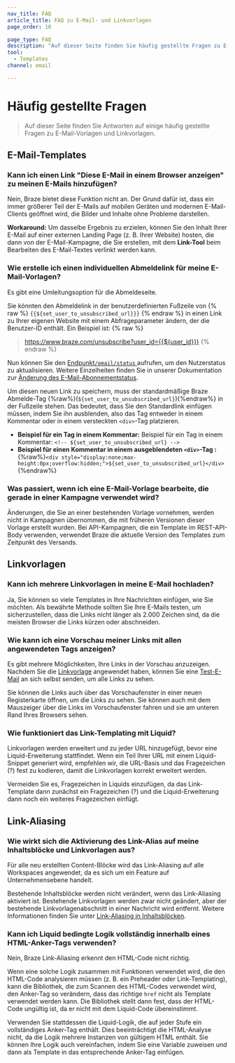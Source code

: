 ```yaml
---
nav_title: FAQ
article_title: FAQ zu E-Mail- und Linkvorlagen
page_order: 10

page_type: FAQ
description: "Auf dieser Seite finden Sie häufig gestellte Fragen zu E-Mail-Vorlagen und Linkvorlagen."
tool:
  - Templates
channel: email

---
```


# Häufig gestellte Fragen

> Auf dieser Seite finden Sie Antworten auf einige häufig gestellte Fragen zu E-Mail-Vorlagen und Linkvorlagen.

## E-Mail-Templates

### Kann ich einen Link "Diese E-Mail in einem Browser anzeigen" zu meinen E-Mails hinzufügen?

Nein, Braze bietet diese Funktion nicht an. Der Grund dafür ist, dass ein immer größerer Teil der E-Mails auf mobilen Geräten und modernen E-Mail-Clients geöffnet wird, die Bilder und Inhalte ohne Probleme darstellen.

**Workaround:** Um dasselbe Ergebnis zu erzielen, können Sie den Inhalt Ihrer E-Mail auf einer externen Landing Page (z. B. Ihrer Website) hosten, die dann von der E-Mail-Kampagne, die Sie erstellen, mit dem **Link-Tool** beim Bearbeiten des E-Mail-Textes verlinkt werden kann.

### Wie erstelle ich einen individuellen Abmeldelink für meine E-Mail-Vorlagen?

Es gibt eine Umleitungsoption für die Abmeldeseite.

Sie könnten den Abmeldelink in der benutzerdefinierten Fußzeile von {% raw %} `{{${set_user_to_unsubscribed_url}}}` {% endraw %} in einen Link zu Ihrer eigenen Website mit einem Abfrageparameter ändern, der die Benutzer-ID enthält. Ein Beispiel ist:
{% raw %} 
> https://www.braze.com/unsubscribe?user_id={{${user_id}}}
{% endraw %}

Nun können Sie den [Endpunkt`/email/status` ]({{site.baseurl}}/api/endpoints/email/post_email_subscription_status/) aufrufen, um den Nutzerstatus zu aktualisieren. Weitere Einzelheiten finden Sie in unserer Dokumentation zur [Änderung des E-Mail-Abonnementstatus]({{site.baseurl}}/user_guide/message_building_by_channel/email/managing_user_subscriptions/#changing-email-subscriptions).

Um diesen neuen Link zu speichern, muss der standardmäßige Braze Abmelde-Tag {%raw%}(``${set_user_to_unsubscribed_url}``){%endraw%} in der Fußzeile stehen. Das bedeutet, dass Sie den Standardlink einfügen müssen, indem Sie ihn ausblenden, also das Tag entweder in einem Kommentar oder in einem versteckten `<div>`-Tag platzieren.

- **Beispiel für ein Tag in einem Kommentar:** Beispiel für ein Tag in einem Kommentar: `<!-- ${set_user_to_unsubscribed_url} -->`
- **Beispiel für einen Kommentar in einem ausgeblendeten `<div>`-Tag :** {%raw%}`<div style="display:none;max-height:0px;overflow:hidden;">${set_user_to_unsubscribed_url}</div>`{%endraw%}

### Was passiert, wenn ich eine E-Mail-Vorlage bearbeite, die gerade in einer Kampagne verwendet wird?

Änderungen, die Sie an einer bestehenden Vorlage vornehmen, werden nicht in Kampagnen übernommen, die mit früheren Versionen dieser Vorlage erstellt wurden. Bei API-Kampagnen, die ein Template im REST-API-Body verwenden, verwendet Braze die aktuelle Version des Templates zum Zeitpunkt des Versands.  

## Linkvorlagen

### Kann ich mehrere Linkvorlagen in meine E-Mail hochladen?

Ja, Sie können so viele Templates in Ihre Nachrichten einfügen, wie Sie möchten. Als bewährte Methode sollten Sie Ihre E-Mails testen, um sicherzustellen, dass die Links nicht länger als 2.000 Zeichen sind, da die meisten Browser die Links kürzen oder abschneiden.

### Wie kann ich eine Vorschau meiner Links mit allen angewendeten Tags anzeigen?

Es gibt mehrere Möglichkeiten, Ihre Links in der Vorschau anzuzeigen. Nachdem Sie die [Linkvorlage]({{site.baseurl}}/user_guide/message_building_by_channel/email/templates/link_template/) angewendet haben, können Sie eine [Test-E-Mail]({{site.baseurl}}/developer_guide/sending_test_messages/) an sich selbst senden, um alle Links zu sehen. 

Sie können die Links auch über das Vorschaufenster in einer neuen Registerkarte öffnen, um die Links zu sehen. Sie können auch mit dem Mauszeiger über die Links im Vorschaufenster fahren und sie am unteren Rand Ihres Browsers sehen.

### Wie funktioniert das Link-Templating mit Liquid?

Linkvorlagen werden erweitert und zu jeder URL hinzugefügt, bevor eine Liquid-Erweiterung stattfindet. Wenn ein Teil Ihrer URL mit einem Liquid-Snippet generiert wird, empfehlen wir, die URL-Basis und das Fragezeichen (?) fest zu kodieren, damit die Linkvorlagen korrekt erweitert werden. 

Vermeiden Sie es, Fragezeichen in Liquids einzufügen, da das Link-Template dann zunächst ein Fragezeichen (?) und die Liquid-Erweiterung dann noch ein weiteres Fragezeichen einfügt.

## Link-Aliasing

### Wie wirkt sich die Aktivierung des Link-Alias auf meine Inhaltsblöcke und Linkvorlagen aus?

Für alle neu erstellten Content-Blöcke wird das Link-Aliasing auf alle Workspaces angewendet, da es sich um ein Feature auf Unternehmensebene handelt. 

Bestehende Inhaltsblöcke werden nicht verändert, wenn das Link-Aliasing aktiviert ist. Bestehende Linkvorlagen werden zwar nicht geändert, aber der bestehende Linkvorlagenabschnitt in einer Nachricht wird entfernt. Weitere Informationen finden Sie unter [Link-Aliasing in Inhaltsblöcken]({{site.baseurl}}/user_guide/message_building_by_channel/email/templates/link_aliasing/#link-aliasing-in-content-blocks).

### Kann ich Liquid bedingte Logik vollständig innerhalb eines HTML-Anker-Tags verwenden?

Nein, Braze Link-Aliasing erkennt den HTML-Code nicht richtig. 

Wenn eine solche Logik zusammen mit Funktionen verwendet wird, die den HTML-Code analysieren müssen (z. B. ein Preheader oder Link-Templating), kann die Bibliothek, die zum Scannen des HTML-Codes verwendet wird, den Anker-Tag so verändern, dass das richtige `href` nicht als Template verwendet werden kann. Die Bibliothek stellt dann fest, dass der HTML-Code ungültig ist, da er nicht mit dem Liquid-Code übereinstimmt. 

Verwenden Sie stattdessen die Liquid-Logik, die auf jeder Stufe ein vollständiges Anker-Tag enthält. Dies beeinträchtigt die HTML-Analyse nicht, da die Logik mehrere Instanzen von gültigem HTML enthält. Sie können Ihre Logik auch vereinfachen, indem Sie eine Variable zuweisen und dann als Template in das entsprechende Anker-Tag einfügen.
